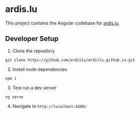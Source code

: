 # ardis.lu

This project contains the Angular codebase for [ardis.lu](https://ardis.lu).

## Developer Setup

1. Clone the repository

```
git clone https://github.com/ardislu/ardislu.github.io.git
```

2. Install node dependencies

```
npm i
```

3. Test run a dev server

```
ng serve
```

4. Navigate to `http://localhost:4200/`

